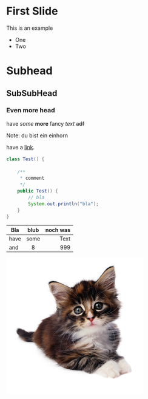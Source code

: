 # First Slide

This is an example

- One
- Two

# Subhead
## SubSubHead
### Even more head

have *some* **more** fancy _text_ ~~adf~~

Note: du bist ein einhorn



have a [link](http://hakim.se).



```java
class Test() {

    /**
     * comment
     */
    public Test() {
        // bla
        System.out.println("bla");
    }
}
```



| Bla  | blub  | noch was  |
| ---- | :---: | --------: |
| have | some  | Text      |
| and  | 8     | 999       |



![alt text](content/images/cat.jpg)
